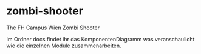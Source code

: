 # zombi-shooter
The FH Campus Wien Zombi Shooter

Im Ordner docs findet ihr das KomponentenDiagramm was veranschaulicht wie die einzelnen Module zusammenarbeiten.
